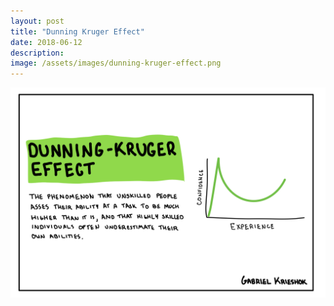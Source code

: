```yaml
---
layout: post
title: "Dunning Kruger Effect"
date: 2018-06-12
description: 
image: /assets/images/dunning-kruger-effect.png
---
```


![Dunning Kruger Effect](/assets/images/dunning-kruger-effect.png)
